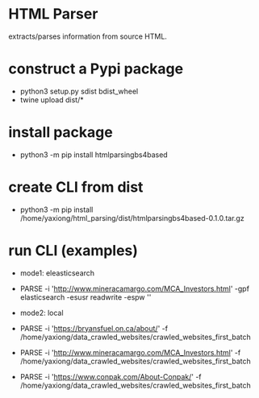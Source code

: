 # HTML Parser

extracts/parses information from source HTML.

# construct a Pypi package

* python3 setup.py sdist bdist_wheel
* twine upload dist/*

# install package

* python3 -m pip install htmlparsingbs4based

# create CLI from dist

* python3 -m pip install /home/yaxiong/html_parsing/dist/htmlparsingbs4based-0.1.0.tar.gz

# run CLI (examples)

* mode1: eleasticsearch
* PARSE -i 'http://www.mineracamargo.com/MCA_Investors.html' -gpf elasticsearch -esusr readwrite -espw ''

* mode2: local
* PARSE -i 'https://bryansfuel.on.ca/about/' -f /home/yaxiong/data_crawled_websites/crawled_websites_first_batch
* PARSE -i 'http://www.mineracamargo.com/MCA_Investors.html' -f /home/yaxiong/data_crawled_websites/crawled_websites_first_batch
* PARSE -i 'https://www.conpak.com/About-Conpak/' -f /home/yaxiong/data_crawled_websites/crawled_websites_first_batch